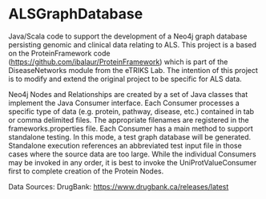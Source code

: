 
# ALSGraphDatabase

Java/Scala code to support the development of a Neo4j graph database 
persisting genomic and clinical data relating to ALS. This project is
a based on the ProteinFramework code (https://github.com/ibalaur/ProteinFramework)
which is part of the DiseaseNetworks module from the eTRIKS Lab.
The intention of this project is to modify and extend the original project to 
be specific for ALS data. 

Neo4j Nodes and Relationships are created by a set of Java classes that implement the
Java Consumer interface. Each Consumer processes a specific type of data (e.g. protein,
pathway, disease, etc.) contained in tab or comma delimited files. The appropriate 
filenames are registered in the frameworks.properties file. Each Consumer has a main
method to support standalone testing. In this mode, a test graph database will be generated.
Standalone execution references an abbreviated test input file in those cases where the
source data are too large. While the individual Consumers may be invoked in any order,
it is best to invoke the UniProtValueConsumer first to complete creation of the Protein
Nodes.

Data Sources:
DrugBank: https://www.drugbank.ca/releases/latest